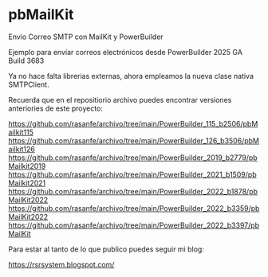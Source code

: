# pbMailKit
Envío Correo SMTP con MailKit y PowerBuilder

Ejemplo para envíar correos electrónicos desde PowerBuilder 2025 GA Build 3683

Ya no hace falta librerias externas, ahora empleamos la nueva clase nativa SMTPClient.

Recuerda que en el repositiorio archivo puedes encontrar versiones anteriories de este proyecto:

https://github.com/rasanfe/archivo/tree/main/PowerBuilder_115_b2506/pbMailkit115
https://github.com/rasanfe/archivo/tree/main/PowerBuilder_126_b3506/pbMailkit126
https://github.com/rasanfe/archivo/tree/main/PowerBuilder_2019_b2779/pbMailkit2019
https://github.com/rasanfe/archivo/tree/main/PowerBuilder_2021_b1509/pbMailkit2021
https://github.com/rasanfe/archivo/tree/main/PowerBuilder_2022_b1878/pbMailKit2022
https://github.com/rasanfe/archivo/tree/main/PowerBuilder_2022_b3359/pbMailKit2022
https://github.com/rasanfe/archivo/tree/main/PowerBuilder_2022_b3397/pbMailKit

Para estar al tanto de lo que publico puedes seguir mi blog:

https://rsrsystem.blogspot.com/
